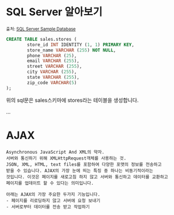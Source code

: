 # SQL Server 알아보기 
  
  <sub>출처: [SQL Server Sample Database](https://www.sqlservertutorial.net/sql-server-sample-database/)</sub> 
  
  ```sql
  CREATE TABLE sales.stores (
          store_id INT IDENTITY (1, 1) PRIMARY KEY, 
          store_name VARCHAR (255) NOT NULL,
          phone VARCHAR (25),
          email VARCHAR (255),
          street VARCHAR (255),
          city VARCHAR (255),
          state VARCHAR (255),
          zip_code VARCHAR(5)
  );
  ```
  위의 sql문은 sales스키마에 stores라는 테이블을 생성합니다.
  
  ...
  
  # AJAX  
    
    Asynchronous JavaScript And XML의 약자.  
    서버와 통신하기 위해 XMLHttpRequest객체를 사용하는 것.  
    JSON, XML, HTML, text files를 포함하여 다양한 포맷의 정보를 전송하고 
    받을 수 있습니다. AJAX의 가장 눈에 띄는 특징 중 하나는 비동기적이라는
    것입니다. 이것은 페이지를 새로고침 하지 않고 서버와 통신하고 데이터를 교환하고 
    페이지를 업데이트 할 수 있다는 의미입니다. 
    
    아래는 AJAX의 가장 주요한 두가지 기능입니다.
    - 페이지를 리로딩하지 않고 서버에 요청 보내기 
    - 서버로부터 데이터를 전송 받고 작업하기 
